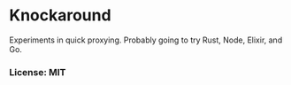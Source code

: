 # Knockaround

Experiments in quick proxying. Probably going to try Rust, Node, Elixir, and Go.

### License: MIT
